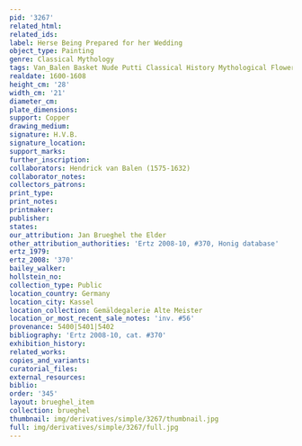 ```yaml
---
pid: '3267'
related_html: 
related_ids: 
label: Herse Being Prepared for her Wedding
object_type: Painting
genre: Classical Mythology
tags: Van_Balen Basket Nude Putti Classical History Mythological Flowers
realdate: 1600-1608
height_cm: '28'
width_cm: '21'
diameter_cm: 
plate_dimensions: 
support: Copper
drawing_medium: 
signature: H.V.B.
signature_location: 
support_marks: 
further_inscription: 
collaborators: Hendrick van Balen (1575-1632)
collaborator_notes: 
collectors_patrons: 
print_type: 
print_notes: 
printmaker: 
publisher: 
states: 
our_attribution: Jan Brueghel the Elder
other_attribution_authorities: 'Ertz 2008-10, #370, Honig database'
ertz_1979: 
ertz_2008: '370'
bailey_walker: 
hollstein_no: 
collection_type: Public
location_country: Germany
location_city: Kassel
location_collection: Gemäldegalerie Alte Meister
location_or_most_recent_sale_notes: 'inv. #56'
provenance: 5400|5401|5402
bibliography: 'Ertz 2008-10, cat. #370'
exhibition_history: 
related_works: 
copies_and_variants: 
curatorial_files: 
external_resources: 
biblio: 
order: '345'
layout: brueghel_item
collection: brueghel
thumbnail: img/derivatives/simple/3267/thumbnail.jpg
full: img/derivatives/simple/3267/full.jpg
---
```

